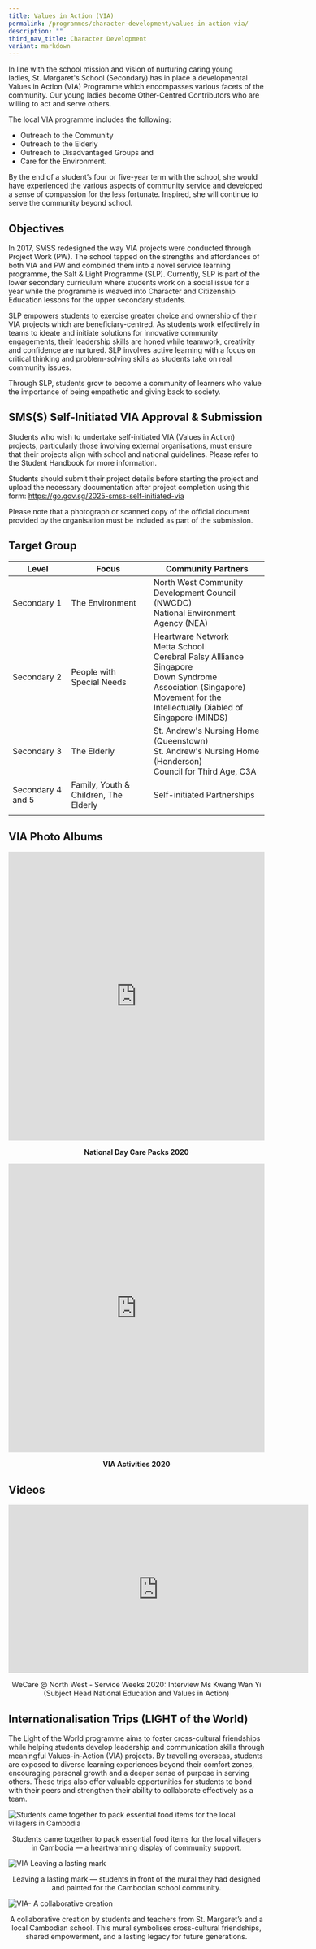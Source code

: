 ```yaml
---
title: Values in Action (VIA)
permalink: /programmes/character-development/values-in-action-via/
description: ""
third_nav_title: Character Development
variant: markdown
---
```

In line with the school mission and vision of nurturing caring young ladies,&nbsp;St. Margaret's School (Secondary)&nbsp;has in place a developmental Values in Action (VIA) Programme which encompasses various facets of the community. Our young ladies become Other-Centred Contributors who are willing to act and serve others.

The local VIA programme includes the following:&nbsp;  

*   Outreach to the Community&nbsp;
*   Outreach to the Elderly
*   Outreach to Disadvantaged Groups and&nbsp;
*   Care for the Environment.

By the end of a student’s four or five-year term with the school, she would have experienced the various aspects of community service and developed a sense of compassion for the less fortunate. Inspired, she will continue to serve the community beyond school.  

  

Objectives
----------

In 2017, SMSS redesigned the way VIA projects were conducted through Project Work (PW). The school tapped on the strengths and affordances of both VIA and PW and combined them into a novel service learning programme, the Salt &amp; Light Programme (SLP). Currently, SLP is part of the lower secondary curriculum where students work on a social issue for a year while the programme is weaved into Character and Citizenship Education lessons for the upper secondary students.

SLP empowers students to exercise greater choice and ownership of their VIA projects which are beneficiary-centred. As students work effectively in teams to ideate and initiate solutions for innovative community engagements, their leadership skills are honed while teamwork, creativity and confidence are nurtured. SLP involves active learning with a focus on critical thinking and problem-solving skills as students take on real community issues.  

Through SLP, students grow to become a community of learners who value the importance of being empathetic and giving back to society.&nbsp;

SMS(S) Self-Initiated VIA Approval &amp; Submission
------------------------------------

Students who wish to undertake self-initiated VIA (Values in Action) projects, particularly those involving external organisations, must ensure that their projects align with school and national guidelines. Please refer to the Student Handbook for more information.

Students should submit their project details before starting the project and upload the necessary documentation after project completion using this form: 
https://go.gov.sg/2025-smss-self-initiated-via 

Please note that a photograph or scanned copy of the official document provided by the organisation must be included as part of the submission.


Target Group
------------

| Level | Focus | Community Partners |
| --- | --- | --- |
| Secondary 1 | The Environment | North West Community Development Council (NWCDC) <br> National Environment Agency (NEA) |
| Secondary 2 | People with Special Needs&nbsp; | Heartware Network <br> Metta School <br> Cerebral Palsy Allliance Singapore <br> Down Syndrome Association (Singapore) <br> Movement for the Intellectually Diabled of Singapore (MINDS)&nbsp; |
| Secondary 3 | The Elderly&nbsp; | St. Andrew's Nursing Home (Queenstown) <br> St. Andrew's Nursing Home (Henderson) <br> Council for Third Age, C3A&nbsp; |
| Secondary 4 and 5 | Family, Youth &amp; Children, The Elderly | Self-initiated Partnerships |
| | | 

VIA Photo Albums&nbsp;
-----------------

<iframe src="https://docs.google.com/presentation/d/e/2PACX-1vTPosJc27clkspxjqvm5RKbJhJx-LdOryy8HBv6tveIgwpxwPnkCQOF27Sux3euHNB1VFBzgwsS9QAK/embed?start=false&amp;loop=false&amp;delayms=3000" frameborder="0" width="100%" height="569" allowfullscreen="true"></iframe>

<p align="center"><b>National Day Care Packs 2020</b></p>

<iframe src="https://docs.google.com/presentation/d/e/2PACX-1vScbnJ3ko_wRQdMgh9xZjh0uYeNQq9hxfOBj6AKEbL3-bFXZFsbaJaiqjqB-0IjrbJWqz38DXBPhbK-/embed?start=false&amp;loop=false&amp;delayms=3000" frameborder="0" width="100%" height="569" allowfullscreen="true"></iframe>

<p align="center"><b>VIA Activities 2020</b></p> 

Videos
------

<iframe width="590" height="331" src="https://www.youtube.com/embed/LddxRnfe3S0" title="WeCare @ North West - Service Weeks 2020 - Interview with Ms Kwang WanYi" frameborder="0" allow="accelerometer; autoplay; clipboard-write; encrypted-media; gyroscope; picture-in-picture" allowfullscreen=""></iframe>

<p align="center">WeCare @ North West - Service Weeks 2020: 
	Interview Ms Kwang Wan Yi (Subject Head National Education and Values in Action)  </p>
	
## Internationalisation Trips (LIGHT of the World)

The Light of the World programme aims to foster cross-cultural friendships while helping students develop leadership and communication skills through meaningful Values-in-Action (VIA) projects. By travelling overseas, students are exposed to diverse learning experiences beyond their comfort zones, encouraging personal growth and a deeper sense of purpose in serving others. These trips also offer valuable opportunities for students to bond with their peers and strengthen their ability to collaborate effectively as a team.



![Students came together to pack essential food items for the local villagers in Cambodia](/images/VIA.jpg)
<p align="center">Students came together to pack essential food items for the local villagers in Cambodia — a heartwarming display of community support.</p>

![VIA Leaving a lasting mark ](/images/VIA1.jpg)
<p align="center">Leaving a lasting mark — students in front of the mural they had designed and painted for the Cambodian school community.</p>

![VIA- A collaborative creation ](/images/VIA2.jpg)
<p align="center">A collaborative creation by students and teachers from St. Margaret’s and a local Cambodian school. This mural symbolises cross-cultural friendships, shared empowerment, and a lasting legacy for future generations.</p>